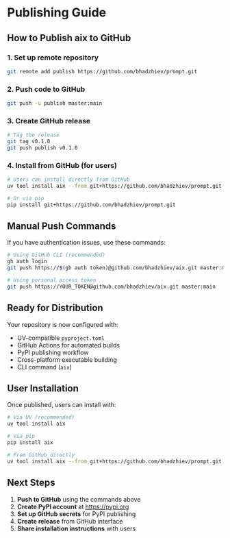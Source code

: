 # Publishing Guide

## How to Publish aix to GitHub

### 1. **Set up remote repository**
```bash
git remote add publish https://github.com/bhadzhiev/prompt.git
```

### 2. **Push code to GitHub**
```bash
git push -u publish master:main
```

### 3. **Create GitHub release**
```bash
# Tag the release
git tag v0.1.0
git push publish v0.1.0
```

### 4. Install from GitHub (for users)
```bash
# Users can install directly from GitHub
uv tool install aix --from git+https://github.com/bhadzhiev/prompt.git

# Or via pip
pip install git+https://github.com/bhadzhiev/prompt.git
```

## Manual Push Commands

If you have authentication issues, use these commands:

```bash
# Using GitHub CLI (recommended)
gh auth login
git push https://$(gh auth token)@github.com/bhadzhiev/aix.git master:main

# Using personal access token
git push https://YOUR_TOKEN@github.com/bhadzhiev/aix.git master:main
```

## Ready for Distribution

Your repository is now configured with:
- UV-compatible `pyproject.toml`
- GitHub Actions for automated builds
- PyPI publishing workflow
- Cross-platform executable building
- CLI command (`aix`)

## User Installation

Once published, users can install with:

```bash
# Via UV (recommended)
uv tool install aix

# Via pip
pip install aix

# From GitHub directly
uv tool install aix --from git+https://github.com/bhadzhiev/prompt.git
```

## Next Steps

1. **Push to GitHub** using the commands above
2. **Create PyPI account** at https://pypi.org
3. **Set up GitHub secrets** for PyPI publishing
4. **Create release** from GitHub interface
5. **Share installation instructions** with users
